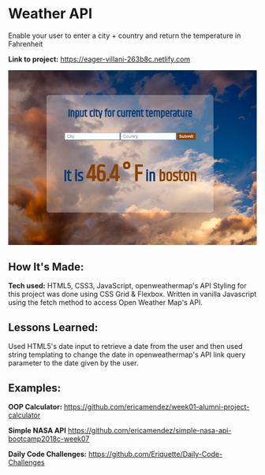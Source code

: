 # Weather API
Enable your user to enter a city + country and return the temperature in Fahrenheit

**Link to project:** https://eager-villani-263b8c.netlify.com

![alt tag](screen.png)

## How It's Made:

**Tech used:** HTML5, CSS3, JavaScript, openweathermap's API
Styling for this project was done using CSS Grid & Flexbox. Written in vanilla Javascript using the fetch method to access Open Weather Map's API.

## Lessons Learned:
Used HTML5's date input to retrieve a date from the user and then used string templating to change the date in openweathermap's API link query parameter to the date given by the user.

## Examples:

**OOP Calculator:** https://github.com/ericamendez/week01-alumni-project-calculator

**Simple NASA API** https://github.com/ericamendez/simple-nasa-api-bootcamp2018c-week07

**Daily Code Challenges:** https://github.com/Eriquette/Daily-Code-Challenges
